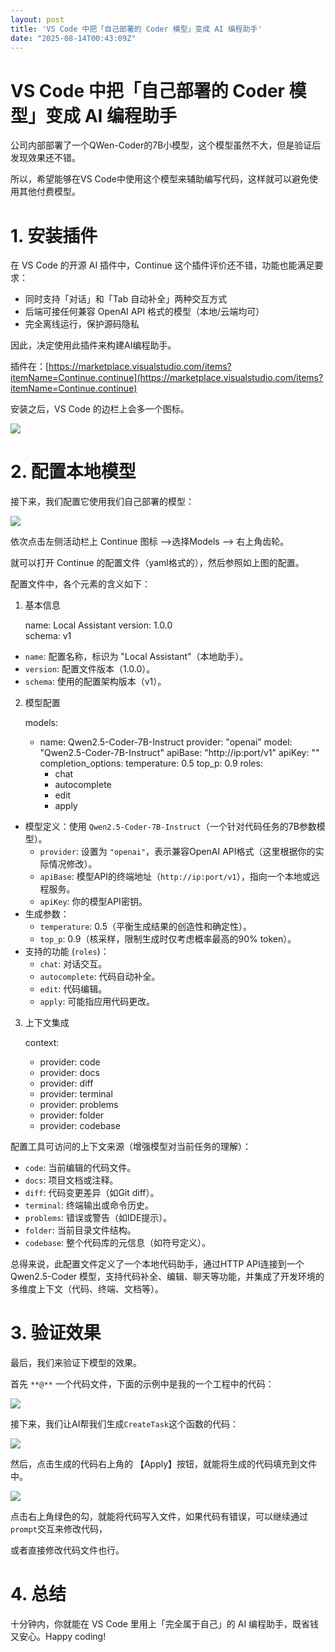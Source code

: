```yaml
---
layout: post
title: 'VS Code 中把「自己部署的 Coder 模型」变成 AI 编程助手'
date: "2025-08-14T00:43:09Z"
---
```

VS Code 中把「自己部署的 Coder 模型」变成 AI 编程助手
====================================

公司内部部署了一个QWen-Coder的7B小模型，这个模型虽然不大，但是验证后发现效果还不错。

所以，希望能够在VS Code中使用这个模型来辅助编写代码，这样就可以避免使用其他付费模型。

1\. 安装插件
========

在 VS Code 的开源 AI 插件中，Continue 这个插件评价还不错，功能也能满足要求：

*   同时支持「对话」和「Tab 自动补全」两种交互方式
*   后端可接任何兼容 OpenAI API 格式的模型（本地/云端均可）
*   完全离线运行，保护源码隐私

因此，决定使用此插件来构建AI编程助手。

插件在：[https://marketplace.visualstudio.com/items?itemName=Continue.continue](https://marketplace.visualstudio.com/items?itemName=Continue.continue)

安装之后，VS Code 的边栏上会多一个图标。

![](https://img2024.cnblogs.com/blog/83005/202508/83005-20250814074817805-996028812.png)

2\. 配置本地模型
==========

接下来，我们配置它使用我们自己部署的模型：

![](https://img2024.cnblogs.com/blog/83005/202508/83005-20250814074817814-1708315107.png)

依次点击左侧活动栏上 Continue 图标 -->选择Models --> 右上角齿轮。

就可以打开 Continue 的配置文件（yaml格式的），然后参照如上图的配置。

配置文件中，各个元素的含义如下：

1.  基本信息

    name: Local Assistant
    version: 1.0.0	
    schema: v1
    

*   `name`: 配置名称，标识为 "Local Assistant"（本地助手）。
*   `version`: 配置文件版本（1.0.0）。
*   `schema`: 使用的配置架构版本（v1）。

2.  模型配置

    models:
      - name: Qwen2.5-Coder-7B-Instruct
        provider: "openai"
        model: "Qwen2.5-Coder-7B-Instruct"
        apiBase: "http://ip:port/v1"
        apiKey: ""
        completion_options:
          temperature: 0.5
          top_p: 0.9
        roles:
          - chat
          - autocomplete
          - edit
          - apply
    

*   模型定义：使用 `Qwen2.5-Coder-7B-Instruct`（一个针对代码任务的7B参数模型）。
    *   `provider`: 设置为 `"openai"`，表示兼容OpenAI API格式（这里根据你的实际情况修改）。
    *   `apiBase`: 模型API的终端地址（`http://ip:port/v1`），指向一个本地或远程服务。
    *   `apiKey`: 你的模型API密钥。
*   生成参数：
    *   `temperature`: 0.5（平衡生成结果的创造性和确定性）。
    *   `top_p`: 0.9（核采样，限制生成时仅考虑概率最高的90% token）。
*   支持的功能 (`roles`)：
    *   `chat`: 对话交互。
    *   `autocomplete`: 代码自动补全。
    *   `edit`: 代码编辑。
    *   `apply`: 可能指应用代码更改。

3.  上下文集成

    context:
      - provider: code
      - provider: docs
      - provider: diff
      - provider: terminal
      - provider: problems
      - provider: folder
      - provider: codebase
    

配置工具可访问的上下文来源（增强模型对当前任务的理解）：

*   `code`: 当前编辑的代码文件。
*   `docs`: 项目文档或注释。
*   `diff`: 代码变更差异（如Git diff）。
*   `terminal`: 终端输出或命令历史。
*   `problems`: 错误或警告（如IDE提示）。
*   `folder`: 当前目录文件结构。
*   `codebase`: 整个代码库的元信息（如符号定义）。

总得来说，此配置文件定义了一个本地代码助手，通过HTTP API连接到一个 Qwen2.5-Coder 模型，支持代码补全、编辑、聊天等功能，并集成了开发环境的多维度上下文（代码、终端、文档等）。

3\. 验证效果
========

最后，我们来验证下模型的效果。

首先 `**@**` 一个代码文件，下面的示例中是我的一个工程中的代码：

![](https://img2024.cnblogs.com/blog/83005/202508/83005-20250814074817833-1863349958.png)

接下来，我们让AI帮我们生成`CreateTask`这个函数的代码：

![](https://img2024.cnblogs.com/blog/83005/202508/83005-20250814074817834-393995202.png)

然后，点击生成的代码右上角的 【Apply】按钮，就能将生成的代码填充到文件中。

![](https://img2024.cnblogs.com/blog/83005/202508/83005-20250814074817833-587501029.png)

点击右上角绿色的勾，就能将代码写入文件，如果代码有错误，可以继续通过`prompt`交互来修改代码，

或者直接修改代码文件也行。

4\. 总结
======

十分钟内，你就能在 VS Code 里用上「完全属于自己」的 AI 编程助手，既省钱又安心。Happy coding!